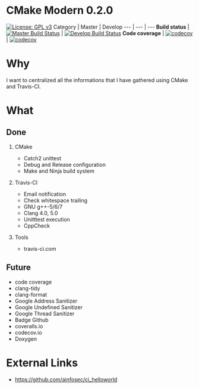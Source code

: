 # CMake Modern 0.2.0

[![License: GPL v3](https://img.shields.io/badge/License-GPL%20v3-blue.svg)](https://www.gnu.org/licenses/gpl-3.0)
Category | Master | Develop
--- | --- | ---
**Build status** | [![Master Build Status](https://travis-ci.com/nboutin/cmake_modern.svg?branch=master)](https://travis-ci.com/nboutin/cmake_modern) | [![Develop Build Status](https://travis-ci.com/nboutin/cmake_modern.svg?branch=develop)](https://travis-ci.com/nboutin/cmake_modern)
**Code coverage** | [![codecov](https://codecov.io/gh/nboutin/cmake_modern/branch/master/graph/badge.svg)](https://codecov.io/gh/nboutin/cmake_modern) | [![codecov](https://codecov.io/gh/nboutin/cmake_modern/branch/develop/graph/badge.svg)](https://codecov.io/gh/nboutin/cmake_modern)

# Why
I want to centralized all the informations that I have gathered using CMake and Travis-CI.

# What
## Done

1. CMake
   - Catch2 unittest
   - Debug and Release configuration
   - Make and Ninja build system

2. Travis-CI
   - Email notification
   - Check whitespace trailing
   - GNU g++-5/6/7
   - Clang 4.0, 5.0
   - Unitttest execution
   - CppCheck

3. Tools
   - travis-ci.com

## Future
* code coverage
* clang-tidy
* clang-format
* Google Address Sanitizer
* Google Undefined Sanitizer
* Google Thread Sanitizer
* Badge Github
* coveralls.io
* codecov.io
* Doxygen

# External Links
* https://github.com/ainfosec/ci_helloworld
